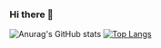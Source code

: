 ### Hi there 👋

![Anurag's GitHub stats](https://github-readme-stats.vercel.app/api?username=deepoceanvibe&show_icons=true&theme=radical) [![Top Langs](https://github-readme-stats.vercel.app/api/top-langs/?username=deepoceanvibe)](https://github.com/anuraghazra/github-readme-stats)
